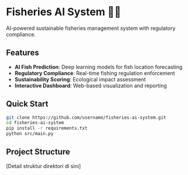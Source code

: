 # Fisheries AI System 🌊🎣

AI-powered sustainable fisheries management system with regulatory compliance.

## Features
- **AI Fish Prediction**: Deep learning models for fish location forecasting
- **Regulatory Compliance**: Real-time fishing regulation enforcement  
- **Sustainability Scoring**: Ecological impact assessment
- **Interactive Dashboard**: Web-based visualization and reporting

## Quick Start
```bash
git clone https://github.com/username/fisheries-ai-system.git
cd fisheries-ai-system
pip install -r requirements.txt
python src/main.py
```

## Project Structure
[Detail struktur direktori di sini]
